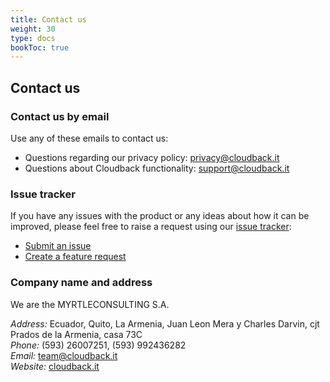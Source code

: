 ```yaml
---
title: Contact us
weight: 30
type: docs
bookToc: true
---
```



## Contact us

### Contact us by email

Use any of these emails to contact us:

 - Questions regarding our privacy policy: <a href="mailto:privacy@cloudback.it">privacy@cloudback.it</a>
 - Questions about Cloudback functionality: <a href="mailto:support@cloudback.it">support@cloudback.it</a>

### Issue tracker 

If you have any issues with the product or any ideas about how it can be improved, please feel free to raise a request using our [issue tracker](https://github.com/cloudback/issue-tracker):

 - [Submit an issue](https://github.com/cloudback/issue-tracker/issues/new?template=bug_report.md)
 - [Create a feature request](https://github.com/cloudback/issue-tracker/issues/new?template=feature_request.md)

### Company name and address

We are the MYRTLECONSULTING S.A.

*Address:* Ecuador, Quito, La Armenia, Juan Leon Mera y Charles Darvin, cjt Prados de la Armenia, casa 73C <br/>
*Phone:* ‭(593) 26007251, (593) 992436282‬ <br/>
*Email:* team@cloudback.it <br/>
*Website:* [cloudback.it](https://cloudback.it/) <br/>